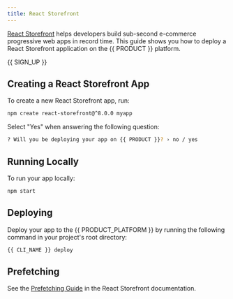 ```yaml
---
title: React Storefront
---
```


[React Storefront](https://docs.reactstorefront.io) helps developers build sub-second e-commerce progressive web apps in record time. This guide shows you how to deploy a React Storefront application on the {{ PRODUCT }} platform.

{{ SIGN_UP }}

## Creating a React Storefront App

To create a new React Storefront app, run:

```bash
npm create react-storefront@^8.0.0 myapp
```

Select "Yes" when answering the following question:

```bash
? Will you be deploying your app on {{ PRODUCT }}? › no / yes
```

## Running Locally

To run your app locally:

```bash
npm start
```

## Deploying

Deploy your app to the {{ PRODUCT_PLATFORM }} by running the following command in your project's root directory:

```bash
{{ CLI_NAME }} deploy
```

## Prefetching

See the [Prefetching Guide](https://docs.reactstorefront.io/guides/prefetching) in the React Storefront documentation.
